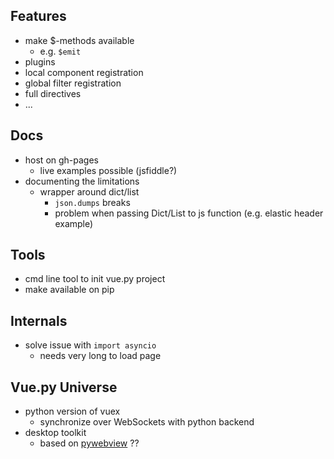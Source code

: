 ## Features
* make $-methods available
  * e.g. `$emit`
* plugins
* local component registration
* global filter registration
* full directives
* ...

## Docs
* host on gh-pages
  *  live examples possible (jsfiddle?)
* documenting the limitations
  * wrapper around dict/list
    * `json.dumps` breaks
    * problem when passing Dict/List to js function (e.g. elastic header example)


## Tools
* cmd line tool to init vue.py project
* make available on pip

## Internals
* solve issue with `import asyncio`
  * needs very long to load page

## Vue.py Universe
* python version of vuex
  * synchronize over WebSockets with python backend
* desktop toolkit
  * based on [pywebview](https://github.com/r0x0r/pywebview) ??
